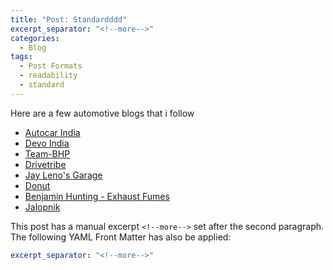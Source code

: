 ```yaml
---
title: "Post: Standardddd"
excerpt_separator: "<!--more-->"
categories:
  - Blog
tags:
  - Post Formats
  - readability
  - standard
---
```


Here are a few automotive blogs that i follow 


- [Autocar India](https://www.youtube.com/@autocarindia1)
- [Devo India](https://www.youtube.com/@devoIndia)
- [Team-BHP](https://www.team-bhp.com/)
- [Drivetribe](https://www.youtube.com/@Drivetribe)
- [Jay Leno's Garage](https://www.youtube.com/@jaylenosgarage)
- [Donut](https://www.youtube.com/@Donut)
- [Benjamin Hunting - Exhaust Fumes](https://benjaminhunting.com/category/exhaust-fumes/)
- [Jalopnik](https://jalopnik.com/)


<!--more-->

This post has a manual excerpt `<!--more-->` set after the second paragraph. The following YAML Front Matter has also be applied:

```yaml
excerpt_separator: "<!--more-->"
```


